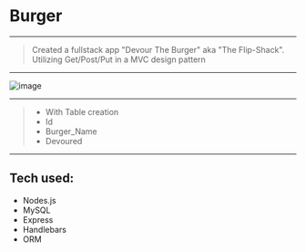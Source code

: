 # Burger
---------------------------------
>  Created a fullstack app "Devour The Burger" aka "The Flip-Shack". Utilizing Get/Post/Put in a MVC design pattern

---------------------------------------------

![image](../public/assets/img/Burger.png)


---------------------------------------------
> * With Table creation
> * Id 
> * Burger_Name
> * Devoured


---------------------------------------------
Tech used:
---------- 
* Nodes.js
* MySQL
* Express
* Handlebars
* ORM
